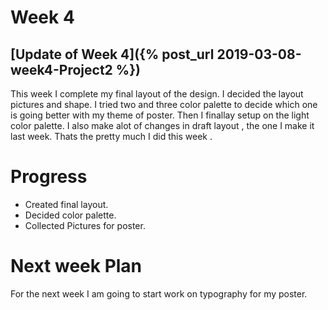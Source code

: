 # Week 4
## [Update of Week 4]({% post_url 2019-03-08-week4-Project2 %})
This week I complete my final layout of the design. I decided the layout pictures and shape. I tried two and three  color palette 
to decide which one is going better with my theme of poster. Then I finallay setup on the light color palette. I also make alot 
of changes in draft layout , the one I make it last week. Thats the pretty much I did this week .

# Progress
* Created final layout.
* Decided color palette.
* Collected Pictures for poster.

# Next week Plan 
For the next week I am going to start work on typography for my poster.
